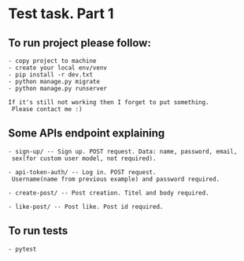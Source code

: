 # Test task. Part 1

## To run project please follow:
    - copy project to machine
    - create your local env/venv
    - pip install -r dev.txt
    - python manage.py migrate
    - python manage.py runserver
    
    If it's still not working then I forget to put something.
     Please contact me :)
    
## Some APIs endpoint explaining
    - sign-up/ -- Sign up. POST request. Data: name, password, email,
     sex(for custom user model, not required).
     
    - api-token-auth/ -- Log in. POST request.
     Username(name from previous example) and password required.
     
    - create-post/ -- Post creation. Titel and body required.
    
    - like-post/ -- Post like. Post id required.


## To run tests
    - pytest
